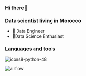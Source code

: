 ### Hi there👋

### Data scientist living in Morocco

- 🔭 Data Engineer
- 🏃Data Science  Enthusiast



### Languages and tools


![icons8-python-48](https://user-images.githubusercontent.com/58523013/221417280-751e24db-4426-47ca-90a4-ac894b17f26a.png)

![airflow](https://user-images.githubusercontent.com/58523013/221417493-6f20b55a-fc02-437f-b9ab-b0fd15456a47.svg)

